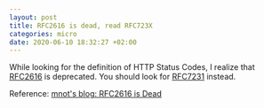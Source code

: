 ```yaml
---
layout: post
title: RFC2616 is dead, read RFC723X
categories: micro
date: 2020-06-10 18:32:27 +02:00
---
```


While looking for the definition of HTTP Status Codes, I realize that [RFC2616](https://tools.ietf.org/html/rfc2616) is deprecated. You should look for [RFC7231](https://tools.ietf.org/html/rfc7231) instead.

Reference: [mnot's blog: RFC2616 is Dead](https://www.mnot.net/blog/2014/06/07/rfc2616_is_dead)

